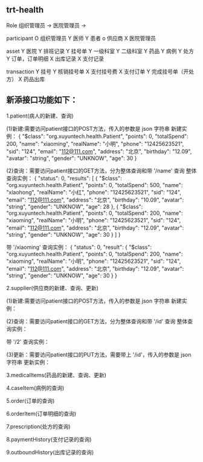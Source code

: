 trt-health
---

Role
组织管理员 -> 医院管理员
              -> 

participant
O 组织管理员
Y 医师
Y 患者
o 供应商
X 医院管理员

asset
Y 医院
Y 排班记录
Y 挂号单
Y 一级科室
Y 二级科室
Y 药品
Y 病例
Y 处方
Y 订单，订单明细
X 出库记录
X 支付记录

transaction
Y 挂号
Y 核销挂号单
X 支付挂号费
X 支付订单
Y 完成挂号单（开处方）
X 药品出库


新添接口功能如下：
---

1.patient(病人的新建、查询)

(1)新建:需要访问patient接口的POST方法，传入的参数是 json 字符串
新建实例：
{
  "$class": "org.xuyuntech.health.Patient",
  "points": 0,
  "totalSpend": 200,
  "name": "xiaoming",
  "realName": "小明",
  "phone": "12425623521",
  "sid": "124",
  "email": "112@111.com",
  "address": "北京",
  "birthday": "12.09",
  "avatar": "string",
  "gender": "UNKNOW",
  "age": 30
}

(2)查询：需要访问patient接口的GET方法，分为整体查询和带 '/name' 查询
整体查询实例：
{
    "status": 0,
    "results": [
        {
            "$class": "org.xuyuntech.health.Patient",
            "points": 0,
            "totalSpend": 500,
            "name": "xiaohong",
            "realName": "小红",
            "phone": "12425623521",
            "sid": "124",
            "email": "112@111.com",
            "address": "北京",
            "birthday": "10.09",
            "avatar": "string",
            "gender": "UNKNOW",
            "age": 28
        },
        {
            "$class": "org.xuyuntech.health.Patient",
            "points": 0,
            "totalSpend": 200,
            "name": "xiaoming",
            "realName": "小明",
            "phone": "12425623521",
            "sid": "124",
            "email": "112@111.com",
            "address": "北京",
            "birthday": "12.09",
            "avatar": "string",
            "gender": "UNKNOW",
            "age": 30
        }
    ]
}

带 '/xiaoming' 查询实例：
{
    "status": 0,
    "result": {
        "$class": "org.xuyuntech.health.Patient",
        "points": 0,
        "totalSpend": 200,
        "name": "xiaoming",
        "realName": "小明",
        "phone": "12425623521",
        "sid": "124",
        "email": "112@111.com",
        "address": "北京",
        "birthday": "12.09",
        "avatar": "string",
        "gender": "UNKNOW",
        "age": 30
    }
}

2.supplier(供应商的新建、查询、更新)

(1)新建:需要访问patient接口的POST方法，传入的参数是 json 字符串
新建实例：


(2)查询：需要访问patient接口的GET方法，分为整体查询和带 '/id' 查询
整体查询实例：


带 '/2' 查询实例：

(3)更新：需要访问patient接口的PUT方法，需要带上 '/id'，传入的参数是 json 字符串
更新实例：

3.medicalItems(药品的新建、查询、更新)

4.caseItem(病例的查询)

5.order(订单的查询)

6.orderItem(订单明细的查询)

7.prescription(处方的查询)

8.paymentHistory(支付记录的查询)

9.outboundHistory(出库记录的查询)
